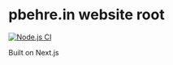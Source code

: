 # pbehre.in website root
[![Node.js CI](https://github.com/pavitra14/pbehrein/actions/workflows/node.js.yml/badge.svg?branch=main)](https://github.com/pavitra14/pbehrein/actions/workflows/node.js.yml)

Built on Next.js
